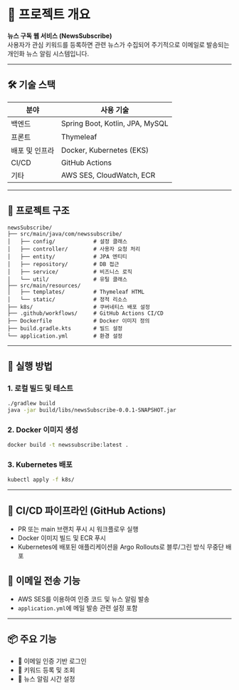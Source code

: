 
# 📌 프로젝트 개요

**뉴스 구독 웹 서비스 (NewsSubscribe)**  
사용자가 관심 키워드를 등록하면 관련 뉴스가 수집되어 주기적으로 이메일로 발송되는 개인화 뉴스 알림 시스템입니다.

---

## 🛠️ 기술 스택

| 분야 | 사용 기술 |
|------|-----------|
| 백엔드 | Spring Boot, Kotlin, JPA, MySQL |
| 프론트 | Thymeleaf |
| 배포 및 인프라 | Docker, Kubernetes (EKS) |
| CI/CD | GitHub Actions |
| 기타 | AWS SES, CloudWatch, ECR |

---

## 📁 프로젝트 구조

```
newsSubscribe/
├── src/main/java/com/newssubscribe/
│   ├── config/            # 설정 클래스
│   ├── controller/        # 사용자 요청 처리
│   ├── entity/            # JPA 엔티티
│   ├── repository/        # DB 접근
│   ├── service/           # 비즈니스 로직
│   └── util/              # 유틸 클래스
├── src/main/resources/
│   ├── templates/         # Thymeleaf HTML
│   └── static/            # 정적 리소스
├── k8s/                   # 쿠버네티스 배포 설정
├── .github/workflows/     # GitHub Actions CI/CD
├── Dockerfile             # Docker 이미지 정의
├── build.gradle.kts       # 빌드 설정
└── application.yml        # 환경 설정
```

---

## 🚀 실행 방법

### 1. 로컬 빌드 및 테스트

```bash
./gradlew build
java -jar build/libs/newsSubscribe-0.0.1-SNAPSHOT.jar
```

### 2. Docker 이미지 생성

```bash
docker build -t newssubscribe:latest .
```

### 3. Kubernetes 배포

```bash
kubectl apply -f k8s/
```

---

## 🔄 CI/CD 파이프라인 (GitHub Actions)

- PR 또는 main 브랜치 푸시 시 워크플로우 실행
- Docker 이미지 빌드 및 ECR 푸시
- Kubernetes에 배포된 애플리케이션을 Argo Rollouts로 블루/그린 방식 무중단 배포



## 📨 이메일 전송 기능

- AWS SES를 이용하여 인증 코드 및 뉴스 알림 발송
- `application.yml`에 메일 발송 관련 설정 포함

---

## 📦 주요 기능

- 🔐 이메일 인증 기반 로그인
- 📝 키워드 등록 및 조회
- 📰 뉴스 알림 시간 설정
